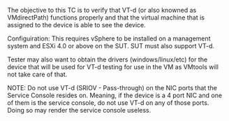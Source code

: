 The objective to this TC is to verify that VT-d (or also knowned as VMdirectPath) functions properly and
that the virtual machine that is assigned to the device is able to see the device.

Configuiration:
This requires vSphere to be installed on a management system and ESXi 4.0 or above on the SUT. SUT must also support VT-d.

Tester may also want to obtain the drivers (windows/linux/etc) for the device that will be used for VT-d testing for use in the VM as
VMtools will not take care of that.

NOTE: Do not use VT-d (SRIOV - Pass-through) on the NIC ports that the Service Console resides on. Meaning, 
if the device is a 4 port NIC and one of them is the service console, do not use VT-d on any of those ports. 
Doing so may render the service console useless.